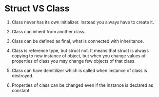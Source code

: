 # Struct VS Class

1. Class never has its own initializer. Instead you always have to create it.

2. Class can inherit from another class.

3. Class can be defined as final, what is connected with inheritance.

4. Class is reference type, but struct not. It means that struct is always copying to new instance of object, but when you change values of properties of class you may change few objects of that class.

5. Class can have deinitilizer which is called when instance of class is destroyed.

6. Properties of class can be changed even if the instance is declared as constant.

